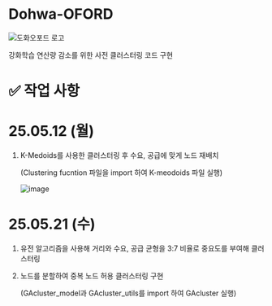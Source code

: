 # Dohwa-OFORD

![도화오포드 로고](https://github.com/user-attachments/assets/dca41e5b-5bb4-4e19-bc52-766451dbccd6)

강화학습 연산량 감소를 위한 사전 클러스터링 코드 구현

# ✅ 작업 사항
# 25.05.12 (월)
1. K-Medoids를 사용한 클러스터링 후 수요, 공급에 맞게 노드 재배치

   (Clustering fucntion 파일을 import 하여 K-meodoids 파일 실행)
   
   ![image](https://github.com/user-attachments/assets/3c96abbc-89c6-4592-9c8d-2cef288fbe1b)


# 25.05.21 (수)
1. 유전 알고리즘을 사용해 거리와 수요, 공급 균형을 3:7 비율로 중요도를 부여해 클러스터링
2. 노드를 분할하여 중복 노드 허용 클러스터링 구현

   (GAcluster_model과 GAcluster_utils를 import 하여 GAcluster 실행)
